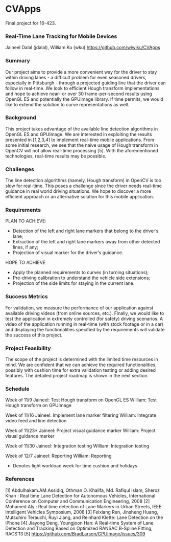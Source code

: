 # CVApps
Final project for 16-423.

### Real-Time Lane Tracking for Mobile Devices
Jaineel Dalal (jdalal), William Ku (wku)
https://github.com/wiwiku/CVApps

### Summary
Our project aims to provide a more convenient way for the driver to stay within driving lanes - a difficult problem for even seasoned drivers, especially in Pittsburgh - through a projected guiding line that the driver can follow in real-time. We look to efficient Hough transform implementations and hope to achieve near- or over 30 frame-per-second results using OpenGL ES and potentially the GPUImage library. If time permits, we would like to extend the solution to curve representations as well.

### Background
This project takes advantage of the available line detection algorithms in OpenGL ES and GPUImage. We are interested in exploiting the results presented in [1,2,3,4] to implement real-time mobile applications. From some initial research, we see that the naive usage of Hough transform in OpenCV will not allow real-time processing [5]. With the aforementioned technologies, real-time results may be possible.

### Challenges
The line detection algorithms (namely, Hough transform) in OpenCV is too slow for real-time. This poses a challenge since the driver needs real-time guidance in real world driving situations. We hope to discover a more efficient approach or an alternative solution for this mobile application.

### Requirements
PLAN TO ACHIEVE:
- Detection of the left and right lane markers that belong to the driver’s lane;
- Extraction of the left and right lane markers away from other detected lines, if any;
- Projection of visual marker for the driver’s guidance.

HOPE TO ACHIEVE
- Apply the planned requirements to curves (in turning situations);
- Pre-driving calibration to understand the vehicle side extensions;
- Projection of the side limits for staying in the current lane.

### Success Metrics
For validation, we measure the performance of our application against available driving videos (from online sources, etc.). Finally, we would like to test the application in extremely controlled (for safety) driving scenarios. A video of the application running in real-time (with stock footage or in a car) and displaying the functionalities specified by the requirements will validate the success of this project.

### Project Feasibility
The scope of the project is determined with the limited time resources in mind. We are confident that we can achieve the required functionalities, possibly with cushion time for extra validation testing or adding desired features. The detailed project roadmap is shown in the next section.

### Schedule
Week of 11/9
Jaineel: Test Hough transform on OpenGL ES
William: Test Hough transform on GPUImage

Week of 11/16
Jaineel: Implement lane marker filtering
William: Integrate video feed and line detection

Week of 11/23*
Jaineel: Project visual guidance marker
William: Project visual guidance marker

Week of 11/30
Jaineel: Integration testing
William: Integration testing

Week of 12/7
Jaineel: Reporting
William: Reporting

* Denotes light workload week for time cushion and holidays

### References
[1] Abdulhakam.AM.Assidiq, Othman O. Khalifa, Md. Rafiqul Islam, Sheroz Khan : Real time Lane Detection for Autonomous Vehicles, International Conference on Computer and Communication Engineering, 2008
[2] Mohamed Aly : Real time detection of Lane Markers in Urban Streets, IEEE Intelligent Vehicles Symposium, 2008
[3] Feixiang Ren, Jinsheng Huang, Mutsuhiro Terauchi, Ruyi Jiang, and Reinhard Klette: Lane Detection on the iPhone
[4] Jiayong Deng, Youngjoon Han: A Real-time System of Lane Detection and Tracking Based on Optimized RANSAC B-Spline Fitting, RACS’13
[5] https://github.com/BradLarson/GPUImage/issues/309

